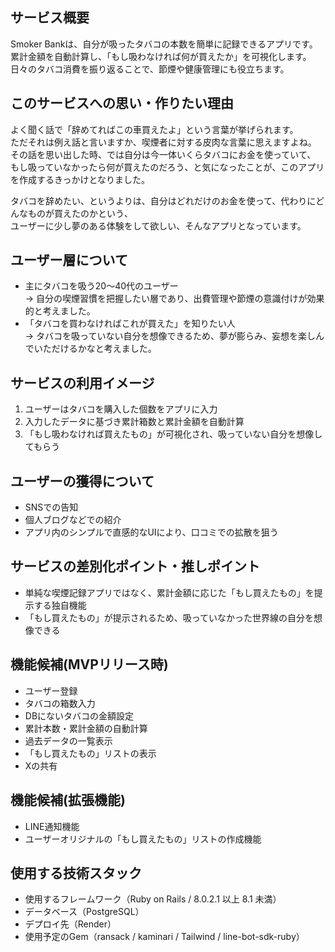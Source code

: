 ## サービス概要
Smoker Bankは、自分が吸ったタバコの本数を簡単に記録できるアプリです。  
累計金額を自動計算し、「もし吸わなければ何が買えたか」を可視化します。  
日々のタバコ消費を振り返ることで、節煙や健康管理にも役立ちます。

## このサービスへの思い・作りたい理由
よく聞く話で「辞めてればこの車買えたよ」という言葉が挙げられます。  
ただそれは例え話と言いますか、喫煙者に対する皮肉な言葉に思えますよね。  
その話を思い出した時、では自分は今一体いくらタバコにお金を使っていて、  
もし吸っていなかったら何が買えたのだろう、と気になったことが、このアプリを作成するきっかけとなりました。  

タバコを辞めたい、というよりは、自分はどれだけのお金を使って、代わりにどんなものが買えたのかという、  
ユーザーに少し夢のある体験をして欲しい、そんなアプリとなっています。  

## ユーザー層について
- 主にタバコを吸う20〜40代のユーザー  
  → 自分の喫煙習慣を把握したい層であり、出費管理や節煙の意識付けが効果的と考えました。  
- 「タバコを買わなければこれが買えた」を知りたい人  
  → タバコを吸っていない自分を想像できるため、夢が膨らみ、妄想を楽しんでいただけるかなと考えました。  

## サービスの利用イメージ
1. ユーザーはタバコを購入した個数をアプリに入力  
2. 入力したデータに基づき累計箱数と累計金額を自動計算  
3. 「もし吸わなければ買えたもの」が可視化され、吸っていない自分を想像してもらう  

## ユーザーの獲得について
- SNSでの告知  
- 個人ブログなどでの紹介  
- アプリ内のシンプルで直感的なUIにより、口コミでの拡散を狙う 

## サービスの差別化ポイント・推しポイント
- 単純な喫煙記録アプリではなく、累計金額に応じた「もし買えたもの」を提示する独自機能  
- 「もし買えたもの」が提示されるため、吸っていなかった世界線の自分を想像できる 

## 機能候補(MVPリリース時)
- ユーザー登録  
- タバコの箱数入力  
- DBにないタバコの金額設定
- 累計本数・累計金額の自動計算  
- 過去データの一覧表示  
- 「もし買えたもの」リストの表示  
- Xの共有

## 機能候補(拡張機能)
- LINE通知機能  
- ユーザーオリジナルの「もし買えたもの」リストの作成機能

## 使用する技術スタック
- 使用するフレームワーク（Ruby on Rails / 8.0.2.1 以上 8.1 未満）
- データベース（PostgreSQL）
- デプロイ先（Render）
- 使用予定のGem（ransack / kaminari / Tailwind / line-bot-sdk-ruby）